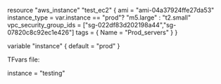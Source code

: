 resource "aws_instance" "test_ec2" {
  ami = "ami-04a37924ffe27da53"
  instance_type = var.instance == "prod"? "m5.large" : "t2.small"
  vpc_security_group_ids = ["sg-022df83d202198a44","sg-07820c8c92ec1e426"] 
  tags = {
    Name = "Prod_servers"
  }
}

variable "instance" {
  default = "prod"
}


TFvars file:

instance = "testing"
